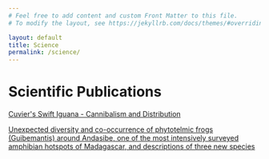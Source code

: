 ```yaml
---
# Feel free to add content and custom Front Matter to this file.
# To modify the layout, see https://jekyllrb.com/docs/themes/#overriding-theme-defaults

layout: default
title: Science
permalink: /science/
---
```


# Scientific Publications

[Cuvier's Swift Iguana - Cannibalism and Distribution](/assets/Gabrieletal.pdf)

[Unexpected diversity and co-occurrence of phytotelmic frogs (Guibemantis)
around Andasibe, one of the most intensively surveyed amphibian hotspots of
Madagascar, and descriptions of three new species](/assets/Gabriel_etal_2024.pdf)


<style>
  td, tr, table {
    border: none!important;
    background-color: #ffffff;
  }
</style>